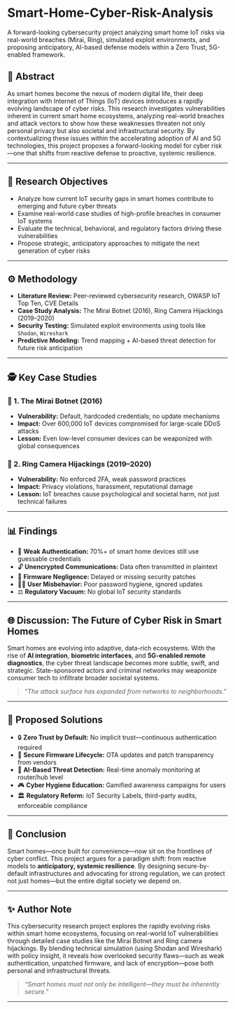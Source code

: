 # Smart-Home-Cyber-Risk-Analysis
A forward-looking cybersecurity project analyzing smart home IoT risks via real-world breaches (Mirai, Ring), simulated exploit environments, and proposing anticipatory, AI-based defense models within a Zero Trust, 5G-enabled framework.
## 📖 Abstract

As smart homes become the nexus of modern digital life, their deep integration with Internet of Things (IoT) devices introduces a rapidly evolving landscape of cyber risks. This research investigates vulnerabilities inherent in current smart home ecosystems, analyzing real-world breaches and attack vectors to show how these weaknesses threaten not only personal privacy but also societal and infrastructural security. By contextualizing these issues within the accelerating adoption of AI and 5G technologies, this project proposes a forward-looking model for cyber risk—one that shifts from reactive defense to proactive, systemic resilience.

---

## 🧠 Research Objectives

- Analyze how current IoT security gaps in smart homes contribute to emerging and future cyber threats  
- Examine real-world case studies of high-profile breaches in consumer IoT systems  
- Evaluate the technical, behavioral, and regulatory factors driving these vulnerabilities  
- Propose strategic, anticipatory approaches to mitigate the next generation of cyber risks

---

## ⚙️ Methodology

- **Literature Review:** Peer-reviewed cybersecurity research, OWASP IoT Top Ten, CVE Details  
- **Case Study Analysis:** The Mirai Botnet (2016), Ring Camera Hijackings (2019–2020)  
- **Security Testing:** Simulated exploit environments using tools like `Shodan`, `Wireshark`  
- **Predictive Modeling:** Trend mapping + AI-based threat detection for future risk anticipation  

---

## 🕵️ Key Case Studies

### 🧨 1. The Mirai Botnet (2016)

- **Vulnerability:** Default, hardcoded credentials; no update mechanisms  
- **Impact:** Over 600,000 IoT devices compromised for large-scale DDoS attacks  
- **Lesson:** Even low-level consumer devices can be weaponized with global consequences

### 🎥 2. Ring Camera Hijackings (2019–2020)

- **Vulnerability:** No enforced 2FA, weak password practices  
- **Impact:** Privacy violations, harassment, reputational damage  
- **Lesson:** IoT breaches cause psychological and societal harm, not just technical failures  

---

## 📊 Findings

- 🔑 **Weak Authentication:** 70%+ of smart home devices still use guessable credentials  
- 🔓 **Unencrypted Communications:** Data often transmitted in plaintext  
- 🧱 **Firmware Negligence:** Delayed or missing security patches  
- 🧍‍♂️ **User Misbehavior:** Poor password hygiene, ignored updates  
- ⚖️ **Regulatory Vacuum:** No global IoT security standards

---

## 🌐 Discussion: The Future of Cyber Risk in Smart Homes

Smart homes are evolving into adaptive, data-rich ecosystems. With the rise of **AI integration**, **biometric interfaces**, and **5G-enabled remote diagnostics**, the cyber threat landscape becomes more subtle, swift, and strategic. State-sponsored actors and criminal networks may weaponize consumer tech to infiltrate broader societal systems.

> _"The attack surface has expanded from networks to neighborhoods."_

---

## 🧩 Proposed Solutions

- 🔒 **Zero Trust by Default:** No implicit trust—continuous authentication required  
- 🔁 **Secure Firmware Lifecycle:** OTA updates and patch transparency from vendors  
- 🧠 **AI-Based Threat Detection:** Real-time anomaly monitoring at router/hub level  
- 🎮 **Cyber Hygiene Education:** Gamified awareness campaigns for users  
- 🏛️ **Regulatory Reform:** IoT Security Labels, third-party audits, enforceable compliance

---

## 📌 Conclusion

Smart homes—once built for convenience—now sit on the frontlines of cyber conflict. This project argues for a paradigm shift: from reactive models to **anticipatory, systemic resilience**. By designing secure-by-default infrastructures and advocating for strong regulation, we can protect not just homes—but the entire digital society we depend on.

---

## ✨ Author Note
This cybersecurity research project explores the rapidly evolving risks within smart home ecosystems, focusing on real-world IoT vulnerabilities through detailed case studies like the Mirai Botnet and Ring camera hijackings. By blending technical simulation (using Shodan and Wireshark) with policy insight, it reveals how overlooked security flaws—such as weak authentication, unpatched firmware, and lack of encryption—pose both personal and infrastructural threats.

> _“Smart homes must not only be intelligent—they must be inherently secure.”_

---

